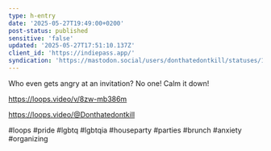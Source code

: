 ```yaml
---
type: h-entry
date: '2025-05-27T19:49:00+0200'
post-status: published
sensitive: 'false'
updated: '2025-05-27T17:51:10.137Z'
client_id: 'https://indiepass.app/'
syndication: 'https://mastodon.social/users/donthatedontkill/statuses/114581061970627634'
---
```

Who even gets angry at an invitation? No one! Calm it down! 

https://loops.video/v/8zw-mb386m

https://loops.video/@Donthatedontkill

#loops #pride #lgbtq #lgbtqia #houseparty #parties #brunch #anxiety #organizing
